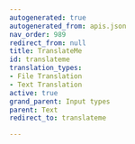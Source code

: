 ```yaml
---
autogenerated: true
autogenerated_from: apis.json
nav_order: 989
redirect_from: null
title: TranslateMe
id: translateme
translation_types:
- File Translation
- Text Translation
active: true
grand_parent: Input types
parent: Text
redirect_to: translateme

---
```


